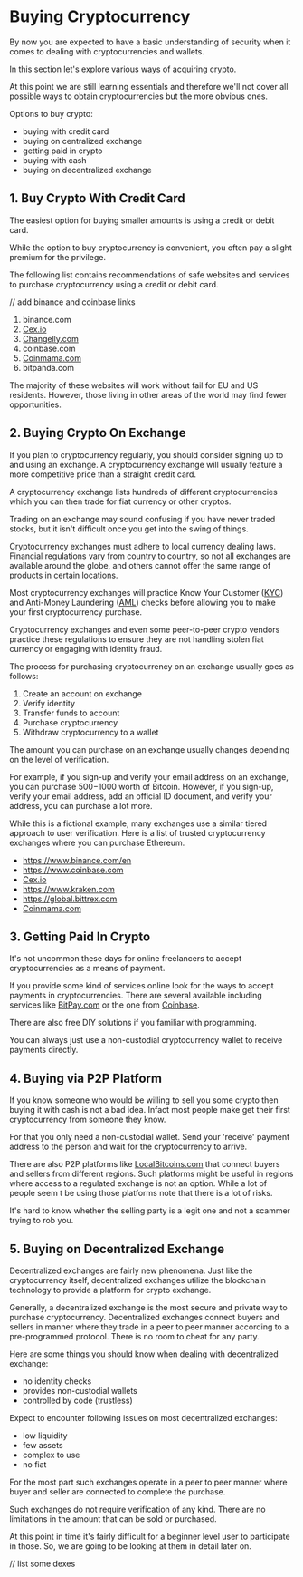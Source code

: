 # Buying Cryptocurrency

By now you are expected to have a basic understanding of security when it comes to dealing with cryptocurrencies and wallets.

In this section let's explore various ways of acquiring crypto.

At this point we are still learning essentials and therefore we'll not cover all possible ways to obtain cryptocurrencies but the more obvious ones.

Options to buy crypto:

- buying with credit card
- buying on centralized exchange
- getting paid in crypto
- buying with cash
- buying on decentralized exchange

## 1. Buy Crypto With Credit Card

The easiest option for buying smaller amounts is using a credit or debit card. 

While the option to buy cryptocurrency is convenient, you often pay a slight premium for the privilege. 

The following list contains recommendations of safe websites and services to purchase cryptocurrency using a credit or debit card. 

// add binance and coinbase links
1. binance.com
2. [Cex.io](https://cex.io/r/2/up131140473/2)
3. [Changelly.com](https://changelly.com/?ref_id=gj6utb868eyusrf7)
4. coinbase.com
5. [Coinmama.com](https://go.coinmama.com/visit/?bta=61248&nci=5370)
6. bitpanda.com

The majority of these websites will work without fail for EU and US residents. However, those living in other areas of the world may find fewer opportunities.

## 2. Buying Crypto On Exchange

If you plan to cryptocurrency regularly, you should consider signing up to and using an exchange. A cryptocurrency exchange will usually feature a more competitive price than a straight credit card. 

A cryptocurrency exchange lists hundreds of different cryptocurrencies which you can then trade for fiat currency or other cryptos. 

Trading on an exchange may sound confusing if you have never traded stocks, but it isn't difficult once you get into the swing of things. 

Cryptocurrency exchanges must adhere to local currency dealing laws. Financial regulations vary from country to country, so not all exchanges are available around the globe, and others cannot offer the same range of products in certain locations. 

Most cryptocurrency exchanges will practice Know Your Customer ([KYC](https://en.wikipedia.org/wiki/Know_your_customer)) and Anti-Money Laundering ([AML](https://en.wikipedia.org/wiki/Money_laundering#Combating)) checks before allowing you to make your first cryptocurrency purchase.

Cryptocurrency exchanges and even some peer-to-peer crypto vendors practice these regulations to ensure they are not handling stolen fiat currency or engaging with identity fraud.

The process for purchasing cryptocurrency on an exchange usually goes as follows:

1. Create an account on exchange
2. Verify identity
3. Transfer funds to account
4. Purchase cryptocurrency
5. Withdraw cryptocurrency to a wallet

The amount you can purchase on an exchange usually changes depending on the level of verification. 

For example, if you sign-up and verify your email address on an exchange, you can purchase $500-$1000 worth of Bitcoin. However, if you sign-up, verify your email address, add an official ID document, and verify your address, you can purchase a lot more. 

While this is a fictional example, many exchanges use a similar tiered approach to user verification. Here is a list of trusted cryptocurrency exchanges where you can purchase Ethereum.

* https://www.binance.com/en
* https://www.coinbase.com
* [Cex.io](https://cex.io/r/0/up131140473/0)
* https://www.kraken.com
* https://global.bittrex.com
* [Coinmama.com](https://go.coinmama.com/visit/?bta=61248&nci=5343)

## 3. Getting Paid In Crypto

It's not uncommon these days for online freelancers to accept cryptocurrencies as a means of payment. 

If you provide some kind of services online look for the ways to accept payments in cryptocurrencies. There are several available including services like [BitPay.com](https://bitpay.com) or the one from [Coinbase](https://commerce.coinbase.com).

There are also free DIY solutions if you familiar with programming.

You can always just use a non-custodial cryptocurrency wallet to receive payments directly.

## 4. Buying via P2P Platform

If you know someone who would be willing to sell you some crypto then buying it with cash is not a bad idea. Infact most people make get their first cryptocurrency from someone they know.

For that you only need a non-custodial wallet. Send your 'receive' payment address to the person and wait for the cryptocurrency to arrive.

There are also P2P platforms like [LocalBitcoins.com](https://localbitcoins.com) that connect buyers and sellers from different regions. Such platforms might be useful in regions where access to a regulated exchange is not an option. While a lot of people seem t be using those platforms note that there is a lot of risks. 

It's hard to know whether the selling party is a legit one and not a scammer trying to rob you.

## 5. Buying on Decentralized Exchange

Decentralized exchanges are fairly new phenomena. Just like the cryptocurrency itself, decentralized exchanges utilize the blockchain technology to provide a platform for crypto exchange. 

Generally, a decentralized exchange is the most secure and private way to purchase cryptocurrency. Decentralized exchanges connect buyers and sellers in manner where they trade in a peer to peer manner according to a pre-programmed protocol. There is no room to cheat for any party.

Here are some things you should know when dealing with decentralized exchange:

- no identity checks
- provides non-custodial wallets
- controlled by code (trustless)

Expect to encounter following issues on most decentralized exchanges:

- low liquidity
- few assets
- complex to use
- no fiat



 

For the most part such exchanges operate in a peer to peer manner where buyer and seller are connected to complete the purchase. 

Such exchanges do not require verification of any kind. There are no limitations in the amount that can be sold or purchased.

At this point in time it's fairly difficult for a beginner level user to participate in those. So, we are going to be looking at them in detail later on.

// list some dexes